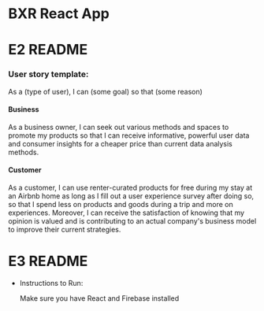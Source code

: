 # BXR React App

# E2 README
### User story template: ###
As a (type of user), I can (some goal) so that (some reason)

#### Business ####
As a business owner, I can seek out various methods and spaces to promote my products so that I can receive informative, powerful user data and consumer insights for a cheaper price than current data analysis methods.

#### Customer ####
As a customer, I can use renter-curated products for free during my stay at an Airbnb home as long as I fill out a user experience survey after doing so, so that I spend less on products and goods during a trip and more on experiences. Moreover, I can receive the satisfaction of knowing that my opinion is valued and is contributing to an actual company's business model to improve their current strategies.

# E3 README
* Instructions to Run:

   Make sure you have React and Firebase installed
